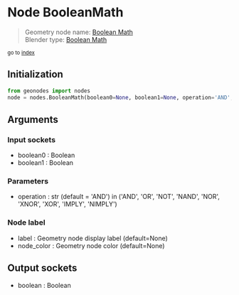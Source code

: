 
# Node BooleanMath

> Geometry node name: [Boolean Math](https://docs.blender.org/manual/en/latest/modeling/geometry_nodes/utilities/boolean_math.html)<br>
  Blender type: [Boolean Math](https://docs.blender.org/api/current/bpy.types.FunctionNodeBooleanMath.html)
  
<sub>go to [index](../index.md)</sub>

## Initialization

```python
from geonodes import nodes
node = nodes.BooleanMath(boolean0=None, boolean1=None, operation='AND', label=None, node_color=None)
```



## Arguments


### Input sockets

- boolean0 : Boolean
- boolean1 : Boolean

### Parameters

- operation : str (default = 'AND') in ('AND', 'OR', 'NOT', 'NAND', 'NOR', 'XNOR', 'XOR', 'IMPLY', 'NIMPLY')

### Node label

- label : Geometry node display label (default=None)
- node_color : Geometry node color (default=None)

## Output sockets

- boolean : Boolean
